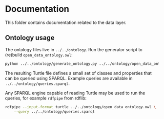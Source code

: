 # Documentation

This folder contains documentation related to the data layer.

## Ontology usage

The ontology files live in `../../ontology`.  Run the generator script to (re)build
`open_data_ontology.owl`:

```bash
python ../../ontology/generate_ontology.py ../../ontology/open_data_ontology.owl
```

The resulting Turtle file defines a small set of classes and properties that can
be queried using SPARQL.  Example queries are available in
`../../ontology/queries.sparql`.

Any SPARQL engine capable of reading Turtle may be used to run the queries, for
example `rdfpipe` from rdflib:

```bash
rdfpipe --input-format turtle ../../ontology/open_data_ontology.owl \
    --query ../../ontology/queries.sparql
```
